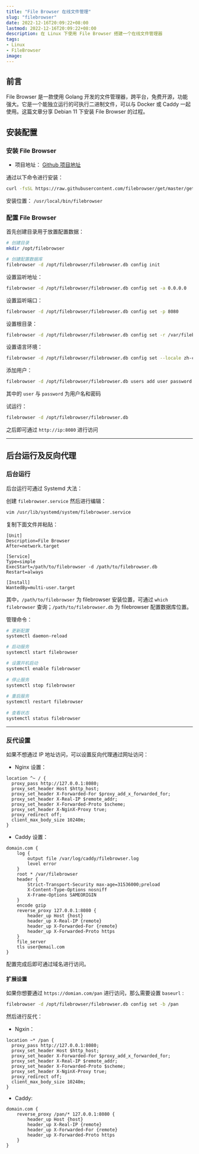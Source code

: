 ```yaml
---
title: "File Browser 在线文件管理"
slug: "filebrowser"
date: 2022-12-16T20:09:22+08:00
lastmod: 2022-12-16T20:09:22+08:00
description: 在 Linux 下使用 File Browser 搭建一个在线文件管理器
tags:
- Linux
- FileBrowser
image: 
---
```


## 前言

File Browser 是一款使用 Golang 开发的文件管理器，跨平台，免费开源，功能强大。它是一个能独立运行的可执行二进制文件，可以与 Docker 或 Caddy 一起使用。这篇文章分享 Debian 11 下安装 File Browser 的过程。

## 安装配置

### 安装 File Browser

- 项目地址： [Github 项目地址](https://github.com/filebrowser/filebrowser/)

通过以下命令进行安装：

```bash
curl -fsSL https://raw.githubusercontent.com/filebrowser/get/master/get.sh | bash
```

安装位置： `/usr/local/bin/filebrowser`

### 配置 File Browser

首先创建目录用于放置配置数据：

```bash
# 创建目录
mkdir /opt/filebrowser

# 创建配置数据库
filebrowser -d /opt/filebrowser/filebrowser.db config init
```

设置监听地址：

```bash
filebrowser -d /opt/filebrowser/filebrowser.db config set -a 0.0.0.0
```

设置监听端口：

```bash
filebrowser -d /opt/filebrowser/filebrowser.db config set -p 8080
```

设置根目录：

```bash
filebrowser -d /opt/filebrowser/filebrowser.db config set -r /var/filebrowser
```

设置语言环境：

```bash
filebrowser -d /opt/filebrowser/filebrowser.db config set --locale zh-cn
```

添加用户：

```bash
filebrowser -d /opt/filebrowser/filebrowser.db users add user password --perm.admin --locale zh-cn
```

其中的 `user` 与 `password` 为用户名和密码

试运行：

```bash
filebrowser -d /opt/filebrowser/filebrowser.db
```

之后即可通过 `http://ip:8080` 进行访问

---

## 后台运行及反向代理

### 后台运行

后台运行可通过 Systemd 大法：

创建 `filebrowser.service` 然后进行编辑：

```bash
vim /usr/lib/systemd/system/filebrowser.service
```

复制下面文件并粘贴：

```service
[Unit]
Description=File Browser
After=network.target

[Service]
Type=simple
ExecStart=/path/to/filebrowser -d /path/to/filebrowser.db
Restart=always

[Install]
WantedBy=multi-user.target
```

其中，`/path/to/filebrowser` 为 filebrowser 安装位置，可通过 `which filebrowser` 查询；`/path/to/filebrowser.db` 为 filebrowser 配置数据库位置。

管理命令：

```bash
# 更新配置
systemctl daemon-reload

# 启动服务
systemctl start filebrowser

# 设置开机启动
systemctl enable filebrowser
​
# 停止服务
systemctl stop filebrowser
​
# 重启服务
systemctl restart filebrowser
​
# 查看状态
systemctl status filebrowser
```

---

### 反代设置

如果不想通过 IP 地址访问，可以设置反向代理通过网址访问：

- Nginx 设置：

```nginx
location ^~ / {
  proxy_pass http://127.0.0.1:8080;
  proxy_set_header Host $http_host;
  proxy_set_header X-Forwarded-For $proxy_add_x_forwarded_for;
  proxy_set_header X-Real-IP $remote_addr;
  proxy_set_header X-Forwarded-Proto $scheme;
  proxy_set_header X-NginX-Proxy true;
  proxy_redirect off;
  client_max_body_size 10240m;
}
```

- Caddy 设置：

```caddyfile
domain.com {
    log {
        output file /var/log/caddy/filebrowser.log
        level error
    }
    root * /var/filebrowser
    header {
		Strict-Transport-Security max-age=31536000;preload
		X-Content-Type-Options nosniff
		X-Frame-Options SAMEORIGIN
	}
    encode gzip
    reverse_proxy 127.0.0.1:8080 {
        header_up Host {host}
		header_up X-Real-IP {remote}
		header_up X-Forwarded-For {remote}
		header_up X-Forwarded-Proto https
    }
    file_server
    tls user@email.com
}
```

配置完成后即可通过域名进行访问。

#### 扩展设置

如果你想要通过 `https://domian.com/pan` 进行访问，那么需要设置 `baseurl` :

```bash
filebrowser -d /opt/filebrowser/filebrowser.db config set -b /pan
```

然后进行反代：

- Ngxin：

```nginx
location ~* /pan {
  proxy_pass http://127.0.0.1:8080;
  proxy_set_header Host $http_host;
  proxy_set_header X-Forwarded-For $proxy_add_x_forwarded_for;
  proxy_set_header X-Real-IP $remote_addr;
  proxy_set_header X-Forwarded-Proto $scheme;
  proxy_set_header X-NginX-Proxy true;
  proxy_redirect off;
  client_max_body_size 10240m;
}
```

- Caddy:

```caddyfile
domain.com {
    reverse_proxy /pan/* 127.0.0.1:8080 {
        header_up Host {host}
		header_up X-Real-IP {remote}
		header_up X-Forwarded-For {remote}
		header_up X-Forwarded-Proto https
    }
}
```


